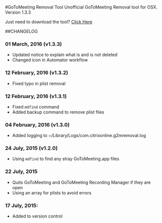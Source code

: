 #GoToMeeting Removal Tool
Unofficial GoToMeeting Removal tool for OSX.  
Version 1.3.3

Just need to download the tool? [Click Here](https://github.com/robotmachine/GoToMeeting-Removal-Tool/releases/download/v1.3.3/GoToMeeting_Removal_Tool_v1.3.3.zip)  

##CHANGELOG
### 01 March, 2016 (v1.3.3)
* Updated notice to explain what is and is not deleted
* Changed icon in Automator workflow

### 12 February, 2016 (v1.3.2)
* Fixed typo in plist removal

### 12 February, 2016 (v1.3.1)
* Fixed `mdfind` command
* Added backup command to remove plist files

### 04 February, 2016 (v1.3.0)
* Added logging to ~/Library/Logs/com.citrixonline.g2mremoval.log

### 24 July, 2015 (v1.2.0)
* Using `mdfind` to find any stray GoToMeeting.app files

### 22 July, 2015
* Quits GoToMeeting and GoToMeeting Recording Manager if they are open
* Using an array for plists to avoid errors

### 17 July, 2015:  
* Added to version control
